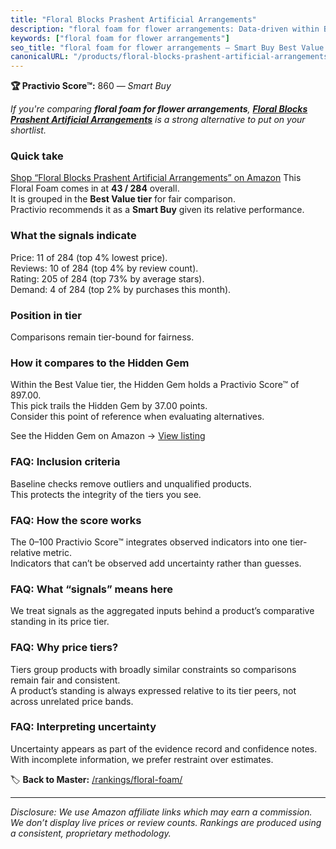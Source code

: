 ```yaml
---
title: "Floral Blocks Prashent Artificial Arrangements"
description: "floral foam for flower arrangements: Data-driven within Best Value ranking using the Practivio Score™. Positioned by quality, value, demand, findability, momen…"
keywords: ["floral foam for flower arrangements"]
seo_title: "floral foam for flower arrangements — Smart Buy Best Value (2025)"
canonicalURL: "/products/floral-blocks-prashent-artificial-arrangements-B09ZXXH3LD/"
---
```


**🏆 Practivio Score™:** 860 — _Smart Buy_


*If you're comparing **floral foam for flower arrangements**, **[Floral Blocks Prashent Artificial Arrangements](https://www.amazon.com/dp/B09ZXXH3LD?tag=practivio-20)** is a strong alternative to put on your shortlist.*
### Quick take
[Shop “Floral Blocks Prashent Artificial Arrangements” on Amazon](https://www.amazon.com/dp/B09ZXXH3LD?tag=practivio-20)
This Floral Foam comes in at **43 / 284** overall.  
It is grouped in the **Best Value tier** for fair comparison.  
Practivio recommends it as a **Smart Buy** given its relative performance.

### What the signals indicate
Price: 11 of 284 (top 4% lowest price).  
Reviews: 10 of 284 (top 4% by review count).  
Rating: 205 of 284 (top 73% by average stars).  
Demand: 4 of 284 (top 2% by purchases this month).

### Position in tier
Comparisons remain tier-bound for fairness.

### How it compares to the Hidden Gem
Within the Best Value tier, the Hidden Gem holds a Practivio Score™ of 897.00.  
This pick trails the Hidden Gem by 37.00 points.  
Consider this point of reference when evaluating alternatives.  

See the Hidden Gem on Amazon → [View listing](https://www.amazon.com/dp/B07WXQGL1K?tag=practivio-20)

### FAQ: Inclusion criteria
Baseline checks remove outliers and unqualified products.  
This protects the integrity of the tiers you see.

### FAQ: How the score works
The 0–100 Practivio Score™ integrates observed indicators into one tier-relative metric.  
Indicators that can’t be observed add uncertainty rather than guesses.

### FAQ: What “signals” means here
We treat signals as the aggregated inputs behind a product’s comparative standing in its price tier.

### FAQ: Why price tiers?
Tiers group products with broadly similar constraints so comparisons remain fair and consistent.  
A product’s standing is always expressed relative to its tier peers, not across unrelated price bands.

### FAQ: Interpreting uncertainty
Uncertainty appears as part of the evidence record and confidence notes.  
With incomplete information, we prefer restraint over estimates.


🏷️ **Back to Master:** [/rankings/floral-foam/](/rankings/floral-foam/)

---
_Disclosure: We use Amazon affiliate links which may earn a commission. We don’t display live prices or review counts. Rankings are produced using a consistent, proprietary methodology._
